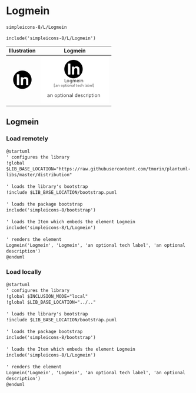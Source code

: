 # Logmein


```text
simpleicons-8/L/Logmein
```

```text
include('simpleicons-8/L/Logmein')
```



| Illustration | Logmein |
| :---: | :---: |
| ![illustration for Illustration](../../simpleicons-8/L/Logmein.png) | ![illustration for Logmein](../../simpleicons-8/L/Logmein.Local.png) |




## Logmein

### Load remotely
```plantuml
@startuml
' configures the library
!global $LIB_BASE_LOCATION="https://raw.githubusercontent.com/tmorin/plantuml-libs/master/distribution"

' loads the library's bootstrap
!include $LIB_BASE_LOCATION/bootstrap.puml

' loads the package bootstrap
include('simpleicons-8/bootstrap')

' loads the Item which embeds the element Logmein
include('simpleicons-8/L/Logmein')

' renders the element
Logmein('Logmein', 'Logmein', 'an optional tech label', 'an optional description')
@enduml
```

### Load locally
```plantuml
@startuml
' configures the library
!global $INCLUSION_MODE="local"
!global $LIB_BASE_LOCATION="../.."

' loads the library's bootstrap
!include $LIB_BASE_LOCATION/bootstrap.puml

' loads the package bootstrap
include('simpleicons-8/bootstrap')

' loads the Item which embeds the element Logmein
include('simpleicons-8/L/Logmein')

' renders the element
Logmein('Logmein', 'Logmein', 'an optional tech label', 'an optional description')
@enduml
```

